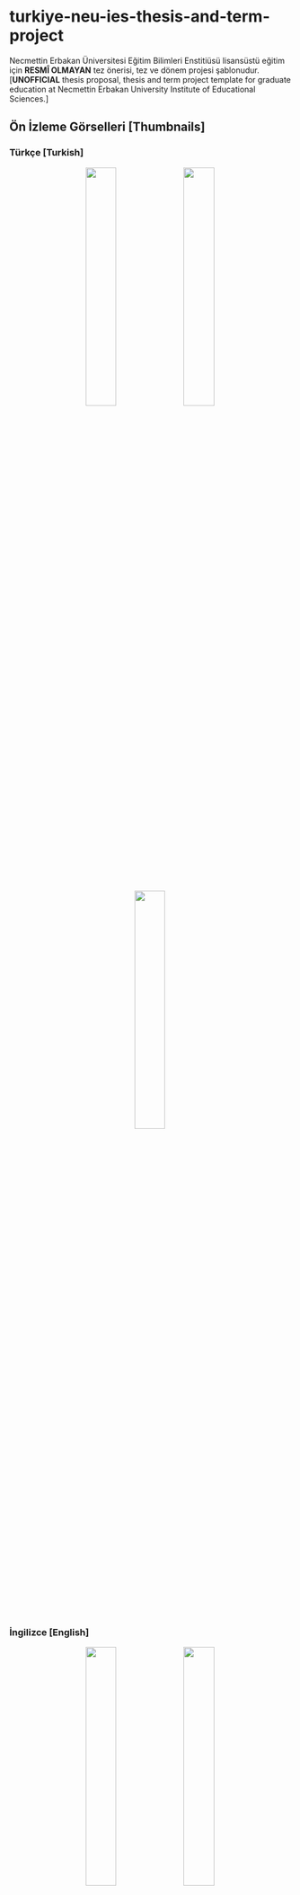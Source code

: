 # turkiye-neu-ies-thesis-and-term-project
Necmettin Erbakan Üniversitesi Eğitim Bilimleri Enstitiüsü lisansüstü eğitim için **RESMÎ OLMAYAN** tez önerisi, tez ve dönem projesi şablonudur. [**UNOFFICIAL** thesis proposal, thesis and term project template for graduate education at Necmettin Erbakan University Institute of Educational Sciences.]

## Ön İzleme Görselleri [Thumbnails]

### Türkçe [Turkish]
<p align="center">
    <img src="assets/thumbnails/turkish/main_tez-onerisi-ornek-cikti-ic-kapak-sayfasi.png" width=33%>&nbsp;
    <img src="assets/thumbnails/turkish/main_tez-ornek-cikti-ic-kapak-sayfasi.png" width=33%>&nbsp;
    <img src="assets/thumbnails/turkish/main_donem-projesi-ornek-cikti-ic-kapak-sayfasi.png" width=33%>&nbsp;
</p>

### İngilizce [English]
<p align="center">
    <img src="assets/thumbnails/english/main_thesis-proposal-sample-output-inner-cover-page.png" width=33%>&nbsp;
    <img src="assets/thumbnails/english/main_thesis-sample-output-inner-cover-page.png" width=33%>&nbsp;
    <img src="assets/thumbnails/english/main_term-project-sample-output-inner-cover-page.png" width=33%>&nbsp;
</p>

## Örnek Çıktılar [Sample Outputs]

### Türkçe [Turkish]
- [Tez Önerisi Örnek Çıktı](assets/sample-outputs/turkish/main_tez-onerisi-ornek-cikti.pdf)
- [Tez Örnek Çıktı](assets/sample-outputs/turkish/main_tez-ornek-cikti.pdf)
- [Dönem Projesi Örnek Çıktı](assets/sample-outputs/turkish/main_donem-projesi-ornek-cikti.pdf)

### İngilizce [English]
- [Thesis Proposal Sample Output](assets/sample-outputs/english/main_thesis-proposal-sample-output.pdf)
- [Thesis Sample Output](assets/sample-outputs/english/main_thesis-sample-output.pdf)
- [Term Project Sample Output](assets/sample-outputs/english/main_term-project-sample-output.pdf)

## İçindekiler [Table of Contents]
- [turkiye-neu-ies-thesis-and-term-project](#turkiye-neu-ies-thesis-and-term-project)
  - [Ön İzleme Görselleri \[Thumbnails\]](#ön-i̇zleme-görselleri-thumbnails)
    - [Türkçe \[Turkish\]](#türkçe-turkish)
    - [İngilizce \[English\]](#i̇ngilizce-english)
  - [Örnek Çıktılar \[Sample Outputs\]](#örnek-çıktılar-sample-outputs)
    - [Türkçe \[Turkish\]](#türkçe-turkish-1)
    - [İngilizce \[English\]](#i̇ngilizce-english-1)
  - [İçindekiler \[Table of Contents\]](#i̇çindekiler-table-of-contents)
  - [Türkçe](#türkçe)
    - [Tanıtım Videosu](#tanıtım-videosu)
    - [Teşekkür](#teşekkür)
    - [Kullanılan Paketler](#kullanılan-paketler)
    - [Özellikler](#özellikler)
    - [Kullanım](#kullanım)
      - [Alternatiflere sahip başlıklardaki alternatiflerden birini seçmek.](#alternatiflere-sahip-başlıklardaki-alternatiflerden-birini-seçmek)
    - [Kurulum](#kurulum)
      - [Gerekli Yazılımlar](#gerekli-yazılımlar)
      - [Çevrim İçi](#çevrim-i̇çi)
        - [Şablonu Typst.app Web Sitesinden Kullanmak](#şablonu-typstapp-web-sitesinden-kullanmak)
        - [Şablonu Tinymist Typst Visual Studio Code Uzantısıyla Kullanmak](#şablonu-tinymist-typst-visual-studio-code-uzantısıyla-kullanmak)
      - [Çevrim Dışı](#çevrim-dışı)
  - [English](#english)
    - [Trailer Video](#trailer-video)
    - [Acknowledgement](#acknowledgement)
    - [Packages Used](#packages-used)
    - [Features](#features)
      - [Selecting one of the alternatives in headings with alternatives](#selecting-one-of-the-alternatives-in-headings-with-alternatives)
    - [Usage](#usage)
    - [Installation](#installation)
      - [Required Softwares](#required-softwares)
      - [Online](#online)
        - [Using the Template from the Typst.app Website](#using-the-template-from-the-typstapp-website)
        - [Using the Template with the Tinymist Typst Visual Studio Code Extension](#using-the-template-with-the-tinymist-typst-visual-studio-code-extension)
      - [Offline](#offline)

## Türkçe

### Tanıtım Videosu
TODO

### Teşekkür
Bu proje yazılmadan önce ve sonrasında aşağıdaki projeler incelenerek bazı durumlarda fikir almak için yararlanılmıştır:
- [typst-thesis-template](https://github.com/mrtz-j/typst-thesis-template): Moritz Jörg <@mrtz-j> ve Ole Tytlandsvik <@otytlandsvik>. ([Typst Universe Bağlantısı](https://typst.app/universe/package/modern-uit-thesis))
- [parcio-typst](https://github.com/xkevio/parcio-typst): Kevin Kulot <@xkevio>. ([Typst Universe Bağlantısı](https://typst.app/universe/package/parcio-thesis))
- [aiaa-typst](https://github.com/isaacew/aiaa-typst): <@isaacew> ve Alexander Von Moll <@avonmoll>. ([Typst Universe Bağlantısı](https://typst.app/universe/package/bamdone-aiaa))
- [ThesIST](https://github.com/tfachada/thesist): Tomás Fachada <@tfachada> ve ThesIST katkıda bulunanlar. ([Typst Universe Bağlantısı](https://typst.app/universe/package/thesist))

Bu projelerde emeği geçen herkese çok büyük teşekkürlerimi sunarım.

Ve ayrıca [Typst YouTube Oynatma Listesi](https://youtube.com/playlist?list=PLCO-MGSsHcdArXIfeOGoUwjH0oz8vMr8M&si=c_kTmN4FKmwdMitE) için <@isaacew>'e büyük teşekkürlerimi sunarım.

### Kullanılan Paketler
- Çoklu dil desteği sağlamak için. -> [Linguify](https://github.com/typst-community/linguify): <@jomaway>, <@SillyFreak> ve katkıda bulunanlar. ([Typst Universe Bağlantısı](https://typst.app/universe/package/linguify/))

Bu projelerde emeği geçen herkese çok büyük teşekkürlerimi sunarım.

### Özellikler
- [x] Tek şablonda tez, tez önerisi ve dönem projesi yazılabilir. Örneğin, tez önerinizi bitirdikten sonra bunun koddaki şablon ayarları kısmını (`#show: template-configurations.with(...)`) yorum satırı yaparak pasif hale getirdikten sonra tez için yeni bir şablon ayarı oluşturarak tezinizi yazmaya devam edebilirsiniz. Böylece, tek projede hem tez önerinizi hem de tezinizi yazabilir ve istediğiniz zaman istediğiniz çıktıyı elde edebilirsiniz.
- [x] ~%99 oranında otomatik olarak şablon kurallarına uygun olarak içeriği düzenler. Otomatik olarak henüz yapılamayan bazı durumlar aşağıdaki gibidir:
  - [ ] Şekillerin içerisinde alt şekillerin koyulması. Bu özellik için gerekli altyapının sağlanması beklenmektedir. Bunu yapmak için şimdilik [subpar](https://typst.app/universe/package/subpar) Typst Universe paketi kullanılabilir.
  - [ ] Tablo başlıkları otomatik olarak tekrar edememekte ve tekrar eden başlıkların ana başlıktan farklı olamamaktadır. Figür başlıklarının tekrar etmesi ve tekrar eden başlıkların ana başlıktan farklı olmasını sağlayacak özellikler gelene kadar tablolar bölünemez şeklinde kalmalıdır. Bu özellik için gerekli altyapının sağlanması beklenmektedir. Bunu yapmak için, şimdilik özel fonksiyon oluşturulabilir (Bakınız: https://github.com/typst/typst/issues/5057#issuecomment-2399903391).
  - [ ] Tabloların başlık satırlarının koyu yazılması sadece tablonun ilk satırı için otomatik olarak olmaktadır. Eğer tablonun başlık kısmı iki ya da daha fazla satırdan oluşuyorsa bu satırların içeriği elle (manuel) olarak koyu yazılması gerekmektedir. İleriki Typst sürümlerinde bunun otomatik olarak yapılması için gerekli altyapının sağlanması beklenmektedir.
  - [ ] Tabloların başlık kısmının üstündeki ve altındaki kenarlıklar otomatik olarak koyulmaktadır. Eğer tablonun başlık kısmı iki ya da daha fazla satırdan oluşuyorsa bu satırların arasındaki kenarlıkların elle (manuel) olarak koyulması gerekmektedir. İleriki Typst sürümlerinde bunun otomatik olarak yapılması için gerekli altyapının sağlanması beklenmektedir.
  - [ ] Tablonun açıklamasının yer aldığı son satırın genişliğinin yani kaç sütunun birleşimi kadar olacağını elle (manuel) olarak belirtmek gerekmektedir. İleriki Typst sürümlerinde bunun otomatik olarak yapılması için gerekli altyapının sağlanması beklenmektedir.
  - [ ] Tablonun açıklamasının yer aldığı son satırın altındaki kenarlığın elle (manuel) olarak kaldırılması gerekmektedir. İleriki Typst sürümlerinde bunun otomatik olarak yapılması için gerekli altyapının sağlanması beklenmektedir.
  - [ ] Tablonun açıklamasının yer aldığı son satırın içeriğinin sola hizalanmasını elle (manuel) olarak belirtmek gerekmektedir. İleriki Typst sürümlerinde bunun otomatik olarak yapılması için gerekli altyapının sağlanması beklenmektedir.
- [x] Tablo, şekil ve kod figürlerinin otomatik olarak numaralandırılması sağlanmaktadır. Araya yeni bir figür eklendiğinde numaralandırma otomatik olarak güncellenmektedir. Aynı şekilde, bu figürlere metin içinde yapılan atıflardaki numaralandırmalar da otomatik olarak güncellenmektedir.
- [x] Çoklu dil desteği (Türkçe ve İngilizce) vardır.
- [x] Açılır liste mantığında tanımlanmış bilgiler içerisinden seçim yapılabilmesi sağlanarak hata yapılması ihtimalini azaltmak.

### Kullanım
Öncelikle, şablonu projeniz için içe aktarınız. Daha sonra, şablonun ayarlarını giriniz.

**NOT:** Şablonu [Kurulum](#kurulum) başlığında bahsedildiği gibi kullandığınızda bu kısım otomatik olarak mevcut olacaktır. Sadece şablon ayarlarındaki bilgileri projenize göre güncellemeniz yeterlidir.

<details>
  <summary>Kodu göstermek/gizlemek için tıklayınız</summary>

```typst
// Şablonu, Kurulum başlığında bahsedilden durumlardan size uygun olana göre içe aktarınız:
#import "@preview/turkiye-neu-ies-thesis-and-term-project:0.1.0": (
  template-configurations,
  LANGUAGES,
  REPORT-TYPES,
  DEPARTMENTS,
  PROGRAMS,
  ACADEMIC-MEMBER-TITLES,
)

// Şablonun ayarlarını giriniz.
#show: template-configurations.with(
  ...
)
```

</details>

#### Alternatiflere sahip başlıklardaki alternatiflerden birini seçmek.
Türkçe dilindeki başlıklar için `/template/assets/languages/turkish.toml`, İngilizce dilindeki başlıklar için `/template/assets/languages/english.toml` dosyasını açınız. Ardından, kullanmak istediğiniz başlık dışındaki başlıkları siliniz.

Örneğin, `/template/assets/languages/turkish.toml` dosyasında şu şekilde bir değişiklik yapılarak istenen başlık seçilebilir:

<details>
  <summary>Kodu göstermek/gizlemek için tıklayınız</summary>

```toml
[translations]
# Başlıklardan sadece birini kullanmak için parantez içinde olmayan ya da parantez içindeki ifadelerden birini seçip diğerlerini siliniz.
# Seçmeden önce:
#PREFACE = "ÖN SÖZ (TEŞEKKÜR)"
# Seçtikten sonra:
PREFACE = "ÖN SÖZ"
```

</details>

### Kurulum

#### Gerekli Yazılımlar
- [Typst.app](https://typst.app/): Typst'ın resmi kod düzenleyicisidir.

    YA DA

- [Visual Studio Code](https://code.visualstudio.com/): Typst kodlarını yazmak için kullanılabilen bir kod düzenleyicisidir.
- [Tinymist Typst Visual Studio Code Uzantısı](https://marketplace.visualstudio.com/items?itemName=myriad-dreamin.tinymist): Typst kodlarını yazarken yardımcı olan ve eş zamanlı çıktıyı görüntüleme imkanı sağlayan bir uzantıdır.

#### Çevrim İçi

##### Şablonu [Typst.app](https://typst.app/) Web Sitesinden Kullanmak
Bu durumda internete her zaman bağlı olmanız gerekmektedir.

##### Şablonu [Tinymist Typst](https://marketplace.visualstudio.com/items?itemName=myriad-dreamin.tinymist) [Visual Studio Code](https://code.visualstudio.com/) Uzantısıyla Kullanmak
Bu durumda, ilk defa şablonu indirirken internete ihtiyaç vardır. İlk indirme işleminden sonra internete bağlı olmadan kullanılabilir ve şablonun farklı bir sürümünü indirmek veya yeni bir sürümüne geçmek istediğinizde anlık olarak internete ihtiyaç vardır. Sonrasında internete bağlı olmadan kullanmaya devam edilebilir.

Şablonu yukarıda bahsedilen araçlarla çevrim içi kullanmak için aşağıdaki gibi içe aktarma yapabilirsiniz:

**NOT:** [Tinymist Typst](https://marketplace.visualstudio.com/items?itemName=myriad-dreamin.tinymist) uzantısının 'Template Gallery'si üzerinden bir şablonu seçerek proje oluşturduğunuzda bu şekilde içe aktarma yapabilirsiniz.

<details>
  <summary>Kodu göstermek/gizlemek için tıklayınız</summary>

```typst
#import "@preview/turkiye-neu-ies-thesis-and-term-project:0.1.0": (
  template-configurations,
  LANGUAGES,
  REPORT-TYPES,
  DEPARTMENTS,
  PROGRAMS,
  ACADEMIC-MEMBER-TITLES,
)
```

</details>

#### Çevrim Dışı
Şablonu çevrim dışı kullanmak için [Tinymist Typst](https://marketplace.visualstudio.com/items?itemName=myriad-dreamin.tinymist) [Visual Studio Code](https://code.visualstudio.com/) uzantısını kullanabilirsiniz.

Şablonu [adresindeki](https://github.com/typst/packages/?tab=readme-ov-file#local-packages) bahsedilen konuma indirerek kullanıyorsanız aşağıdaki gibi içe aktarma yapabilirsiniz:

<details>
  <summary>Kodu göstermek/gizlemek için tıklayınız</summary>

  ```typst
  #import "@local/turkiye-neu-ies-thesis-and-term-project:0.1.0": (
    template-configurations,
    LANGUAGES,
    REPORT-TYPES,
    DEPARTMENTS,
    PROGRAMS,
    ACADEMIC-MEMBER-TITLES,
  )
  ```

</details>

Şablonu, şablonun bütün dosyalarının bulunduğu [Geliştirici GitHub Reposu](https://github.com/ertugruluyar-github/turkiye-neu-ies-thesis-and-term-project) üzerinden manuel olarak bilgisayarınızda istediğiniz herhangi bir konuma indirerek kullanıyorsanız aşağıdaki gibi içe aktarma yapabilirsiniz:

<details>
  <summary>Kodu göstermek/gizlemek için tıklayınız</summary>

  ```typst
  #import "/src/lib.typ": (
    template-configurations,
    LANGUAGES,
    REPORT-TYPES,
    DEPARTMENTS,
    PROGRAMS,
    ACADEMIC-MEMBER-TITLES,
  )
  ```

</details>

## English

### Trailer Video
TODO

### Acknowledgement
Before and after writing this project, the following projects were examined and in some cases used for ideas:
- [typst-thesis-template](https://github.com/mrtz-j/typst-thesis-template): Moritz Jörg <@mrtz-j> and Ole Tytlandsvik <@otytlandsvik>. ([Typst Universe Link](https://typst.app/universe/package/modern-uit-thesis))
- [parcio-typst](https://github.com/xkevio/parcio-typst): Kevin Kulot <@xkevio>. ([Typst Universe Link](https://typst.app/universe/package/parcio-thesis))
- [aiaa-typst](https://github.com/isaacew/aiaa-typst): <@isaacew> and Alexander Von Moll <@avonmoll>. ([Typst Universe Link](https://typst.app/universe/package/bamdone-aiaa))
- [ThesIST](https://github.com/tfachada/thesist): Tomás Fachada <@tfachada> and ThesIST contributors. ([Typst Universe Link](https://typst.app/universe/package/thesist))

I sincerely thank everyone who contributed to these projects.

And also a big thank you to <@isaacew> for [Typst YouTube Playlist](https://youtube.com/playlist?list=PLCO-MGSsHcdArXIfeOGoUwjH0oz8vMr8M&si=c_kTmN4FKmwdMitE). It was very helpfull to start Typst.

### Packages Used
- To provide multi language support. -> [Linguify](https://github.com/typst-community/linguify): <@jomaway>, <@SillyFreak> and contributors. ([Typst Universe Link](https://typst.app/universe/package/linguify/))

I sincerely thank everyone who contributed to these projects.

### Features
- [x] It can be written thesis, thesis proposal and term project in a single template. For example, after completing your thesis proposal, you can comment out the template settings section in the code (`#show: template-configurations.with(...)`) and create a new template setting for the thesis and continue writing your thesis. Thus, you can write both your thesis proposal and your thesis in a single project and get the output you want at any time.
- [x] It automatically arranges the content in accordance with the template rules at a rate of ~%99. Some situations that cannot be done automatically yet are as follows:
  - [ ] Placing sub-figures inside figures. The necessary infrastructure is expected to be provided for this feature. For now, the [subpar](https://typst.app/universe/package/subpar) Typst Universe package can be used to do this.
  - [ ] Table captions cannot repeat automatically and repeated captions cannot be different from the main caption. Tables should remain non-splittable until there are features that allow figure captions to repeat and repeat captions to be different from the main caption. The necessary infrastructure is expected to be provided for this feature. For now, a custom function can be created to do this (see: https://github.com/typst/typst/issues/5057#issuecomment-2399903391).
  - [ ] Writing the header lines of tables in bold is only done automatically for the first line of the table. If the header part of the table consists of two or more lines, the content of these lines must be written in bold manually. The necessary infrastructure is expected to be provided in future versions of Typst to do this automatically.
  - [ ] The borders above and below the header part of the tables are automatically put in bold. If the header part of the table consists of two or more lines, the borders between these lines must be put in bold manually. The necessary infrastructure is expected to be provided in future versions of Typst to do this automatically.
  - [ ] It is necessary to manually specify the width of the last line containing the description of the table, that is, how many columns will be combined. The necessary infrastructure is expected to be provided in future versions of Typst to do this automatically.
  - [ ] The bottom border of the last line containing the description of the table must be removed manually. The necessary infrastructure is expected to be provided in future versions of Typst to do this automatically.
  - [ ] It is necessary to manually specify that the content of the last line containing the description of the table is left-aligned. The necessary infrastructure is expected to be provided in future versions of Typst to do this automatically.
- [x] Automatic numbering of table, image and code figures is provided. The numbering is automatically updated when a new figure is inserted. Likewise, the numbering of references to these figures in the text is also automatically updated.
- [x] Multi-language support (Turkish and English) is available.
- [x] Reducing the possibility of making mistakes by providing the ability to choose from the information defined in the logic of the drop-down list.

#### Selecting one of the alternatives in headings with alternatives
For Turkish language headings, open the `/template/assets/languages/turkish.toml` file. For English language headings, open the `/template/assets/languages/english.toml` file. Then, delete all headings except the one you want to use.

For example, in the `/template/assets/languages/turkish.toml` file, you can select the desired heading by making the following change:

<details>
  <summary>Click to show/hide code</summary>

```toml
[translations]
# To use only one of the headings, select either the expression not in parentheses or one of the expressions in parentheses and delete the others.
# Before selection:
#PREFACE = "PREFACE (ACKNOWLEDGEMENTS)"
# After selection:
PREFACE = "PREFACE"
```

</details>

### Usage
First, import the template for your project. Then, enter the template configurations.

**NOTE:** When you use the template as mentioned in the [Installation](#installation) section, this part will be automatically available. You only need to update the information in the template configurations according to your project.

<details>
  <summary>Click to show/hide code</summary>

```typst
// Import the template according to the appropriate situation mentioned in the Installation section:
#import "@preview/turkiye-neu-ies-thesis-and-term-project:0.1.0": (
  template-configurations,
  LANGUAGES,
  REPORT-TYPES,
  DEPARTMENTS,
  PROGRAMS,
  ACADEMIC-MEMBER-TITLES,
)

// Enter the template configurations.
#show: template-configurations.with(
  ...
)
```

</details>

### Installation

#### Required Softwares
- [Typst.app](https://typst.app/): It is the official code editor of Typst.

    OR

- [Visual Studio Code](https://code.visualstudio.com/): It is a code editor that can be used to write Typst codes.
- [Tinymist Typst Visual Studio Code Extension](https://marketplace.visualstudio.com/items?itemName=myriad-dreamin.tinymist): It is an extension that helps writing Typst codes and provides simultaneous output viewing.

#### Online

##### Using the Template from the [Typst.app](https://typst.app/) Website
In this case, you need to be connected to the internet at all times.

##### Using the Template with the [Tinymist Typst](https://marketplace.visualstudio.com/items?itemName=myriad-dreamin.tinymist) [Visual Studio Code](https://code.visualstudio.com/) Extension
In this case, you need the internet when downloading the template for the first time. After the first download, it can be used without being connected to the internet, and you need the internet momentarily when you want to download a different version of the template or switch to a new version. Afterwards, you can continue to use it without being connected to the internet.

To use the template online with the tools mentioned above, you can import it as follows:

**NOTE:** When you create a project by selecting a template from the 'Template Gallery' of the [Tinymist Typst](https://marketplace.visualstudio.com/items?itemName=myriad-dreamin.tinymist) extension, you can import it in this way.

<details>
  <summary>Click to show/hide code</summary>

```typst
#import "@preview/turkiye-neu-ies-thesis-and-term-project:0.1.0": (
  template-configurations,
  LANGUAGES,
  REPORT-TYPES,
  DEPARTMENTS,
  PROGRAMS,
  ACADEMIC-MEMBER-TITLES,
)
```

</details>

#### Offline
You can use the [Tinymist Typst](https://marketplace.visualstudio.com/items?itemName=myriad-dreamin.tinymist) [Visual Studio Code](https://code.visualstudio.com/) extension to use the template offline.

If you are using the template by downloading it to the location mentioned [here](https://github.com/typst/packages/?tab=readme-ov-file#local-packages), you can import it as follows:

<details>
  <summary>Click to show/hide code</summary>

  ```typst
  #import "@local/turkiye-neu-ies-thesis-and-term-project:0.1.0": (
    template-configurations,
    LANGUAGES,
    REPORT-TYPES,
    DEPARTMENTS,
    PROGRAMS,
    ACADEMIC-MEMBER-TITLES,
  )
  ```

</details>

If you are using the template by manually downloading it to any location on your computer from the [Developer GitHub Repo](https://github.com/ertugruluyar-github/turkiye-neu-ies-thesis-and-term-project) where all the template files are located, you can import it as follows:

<details>
  <summary>Click to show/hide code</summary>

  ```typst
  #import "/src/lib.typ": (
    template-configurations,
    LANGUAGES,
    REPORT-TYPES,
    DEPARTMENTS,
    PROGRAMS,
    ACADEMIC-MEMBER-TITLES,
  )
  ```

</details>